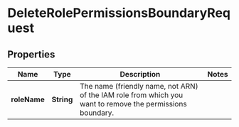 

# DeleteRolePermissionsBoundaryRequest


## Properties

| Name | Type | Description | Notes |
|------------ | ------------- | ------------- | -------------|
|**roleName** | **String** | The name (friendly name, not ARN) of the IAM role from which you want to remove the permissions boundary. |  |



